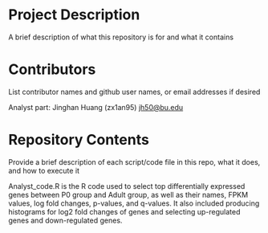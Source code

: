 # Project Description

A brief description of what this repository is for and what it contains

# Contributors

List contributor names and github user names, or email addresses if desired

Analyst part: Jinghan Huang (zx1an95) jh50@bu.edu
# Repository Contents

Provide a brief description of each script/code file in this repo, what it does, and how to execute it

Analyst_code.R is the R code used to select top differentially expressed genes between P0 group and Adult group, as well as their names, FPKM values, log fold changes, p-values, and q-values. It also included producing histograms for log2 fold changes of genes and selecting up-regulated genes and down-regulated genes. 
